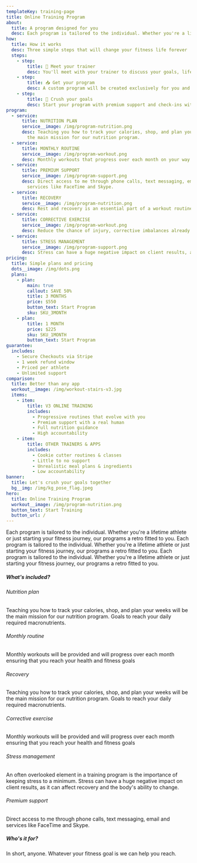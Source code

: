 ```yaml
---
templateKey: training-page
title: Online Training Program
about:
  title: A program designed for you
  desc: Each program is tailored to the individual. Whether you're a lifetime athlete or just starting your fitness journey, our programs are tailored to you.
how:
  title: How it works
  desc: Three simple steps that will change your fitness life forever
  steps:
    - step:
        title: 💬 Meet your trainer
        desc: You'll meet with your trainer to discuss your goals, lifestyle, and more.
    - step:
        title: 📥 Get your program
        desc: A custom program will be created exclusively for you and made available online
    - step:
        title: 👊 Crush your goals
        desc: Start your program with premium support and check-ins with your trainer
program:
  - service:
      title: NUTRITION PLAN
      service__image: /img/program-nutrition.png
      desc: Teaching you how to track your calories, shop, and plan your weeks will be
        the main mission for our nutrition program.
  - service:
      title: MONTHLY ROUTINE
      service__image: /img/program-workout.png
      desc: Monthly workouts that progress over each month on your way to your goals
  - service:
      title: PREMIUM SUPPORT
      service__image: /img/program-support.png
      desc: Direct access to me through phone calls, text messaging, email and
        services like FaceTime and Skype.
  - service:
      title: RECOVERY
      service__image: /img/program-nutrition.png
      desc: Rest and recovery is an essential part of a workout routine. Your after-exercise recovery routine has a big impact on your fitness gains and  performance.
  - service:
      title: CORRECTIVE EXERCISE
      service__image: /img/program-workout.png
      desc: Reduce the chance of injury, corrective imbalances already present in your body, and help increase strength.
  - service:
      title: STRESS MANAGEMENT
      service__image: /img/program-support.png
      desc: Stress can have a huge negative impact on client results, as it can affect recovery and the body's ability to change.
pricing:
  title: Simple plans and pricing
  dots__image: /img/dots.png
  plans:
    - plan:
        main: true
        callout: SAVE 50%
        title: 3 MONTHS
        price: $550
        button_text: Start Program
        sku: SKU_3MONTH
    - plan:
        title: 1 MONTH
        price: $225
        sku: SKU_1MONTH
        button_text: Start Program
guarantee:
  includes:
    - Secure Checkouts via Stripe
    - 1 week refund window
    - Priced per athlete
    - Unlimited support
comparison:
  title: Better than any app
  workout__image: /img/workout-stairs-v3.jpg
  items:
    - item:
        title: V3 ONLINE TRAINING
        includes:
          - Progressive routines that evolve with you
          - Premium support with a real human
          - Full nutrition guidance
          - High accountability
    - item:
        title: OTHER TRAINERS & APPS
        includes:
          - Cookie cutter routines & classes
          - Little to no support
          - Unrealistic meal plans & ingredients
          - Low accountability
banner:
  title: Let's crush your goals together
  bg__img: /img/kg_pose_flag.jpeg
hero:
  title: Online Training Program
  workout__image: /img/program-nutrition.png
  button_text: Start Training
  button_url: /
---
```

Each program is tailored to the individual. Whether you're a lifetime athlete or just starting your fitness journey, our programs a retro fitted to you. Each program is tailored to the individual. Whether you're a lifetime athlete or just starting your fitness journey, our programs a retro fitted to you. Each program is tailored to the individual. Whether you're a lifetime athlete or just starting your fitness journey, our programs a retro fitted to you.

##### What's included?

###### Nutrition plan
Teaching you how to track your calories, shop, and plan your weeks will be the main mission for our nutrition program. Goals to reach your daily required macronutrients.
###### Monthly routine
Monthly workouts will be provided and will progress over each month ensuring that you reach your health and fitness goals
###### Recovery
Teaching you how to track your calories, shop, and plan your weeks will be the main mission for our nutrition program. Goals to reach your daily required macronutrients.
###### Corrective exercise
Monthly workouts will be provided and will progress over each month ensuring that you reach your health and fitness goals
###### Stress management
An often overlooked element in a training program is the importance of keeping stress to a minimum. Stress can have a huge negative impact on client results, as it can affect recovery and the body's ability to change.
###### Premium support
Direct access to me through phone calls, text messaging, email and services like FaceTime and Skype.

##### Who's it for?
In short, anyone. Whatever your fitness goal is we can help you reach.
